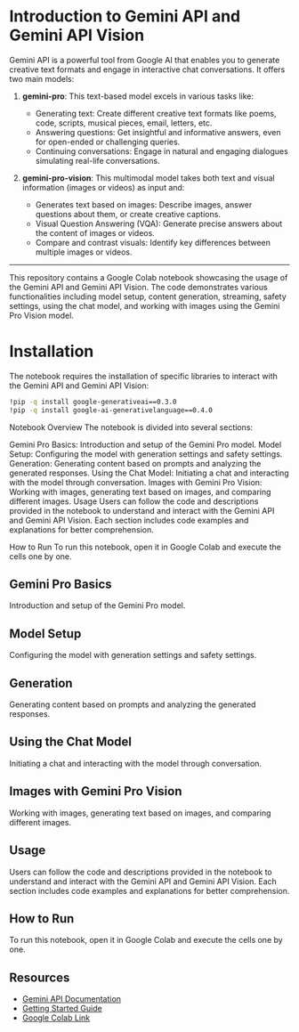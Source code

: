 # Introduction to Gemini API and Gemini API Vision

Gemini API is a powerful tool from Google AI that enables you to generate creative text formats and engage in interactive chat conversations. It offers two main models:

1. **gemini-pro**: This text-based model excels in various tasks like:
   - Generating text: Create different creative text formats like poems, code, scripts, musical pieces, email, letters, etc.
   - Answering questions: Get insightful and informative answers, even for open-ended or challenging queries.
   - Continuing conversations: Engage in natural and engaging dialogues simulating real-life conversations.

2. **gemini-pro-vision**: This multimodal model takes both text and visual information (images or videos) as input and:
   - Generates text based on images: Describe images, answer questions about them, or create creative captions.
   - Visual Question Answering (VQA): Generate precise answers about the content of images or videos.
   - Compare and contrast visuals: Identify key differences between multiple images or videos.
  
---

This repository contains a Google Colab notebook showcasing the usage of the Gemini API and Gemini API Vision. The code demonstrates various functionalities including model setup, content generation, streaming, safety settings, using the chat model, and working with images using the Gemini Pro Vision model.

# Installation

The notebook requires the installation of specific libraries to interact with the Gemini API and Gemini API Vision:


```bash
!pip -q install google-generativeai==0.3.0
!pip -q install google-ai-generativelanguage==0.4.0
```
Notebook Overview
The notebook is divided into several sections:

Gemini Pro Basics: Introduction and setup of the Gemini Pro model.
Model Setup: Configuring the model with generation settings and safety settings.
Generation: Generating content based on prompts and analyzing the generated responses.
Using the Chat Model: Initiating a chat and interacting with the model through conversation.
Images with Gemini Pro Vision: Working with images, generating text based on images, and comparing different images.
Usage
Users can follow the code and descriptions provided in the notebook to understand and interact with the Gemini API and Gemini API Vision. Each section includes code examples and explanations for better comprehension.

How to Run
To run this notebook, open it in Google Colab and execute the cells one by one.

## Gemini Pro Basics

Introduction and setup of the Gemini Pro model.

## Model Setup

Configuring the model with generation settings and safety settings.

## Generation

Generating content based on prompts and analyzing the generated responses.

## Using the Chat Model

Initiating a chat and interacting with the model through conversation.

## Images with Gemini Pro Vision

Working with images, generating text based on images, and comparing different images.

## Usage

Users can follow the code and descriptions provided in the notebook to understand and interact with the Gemini API and Gemini API Vision. Each section includes code examples and explanations for better comprehension.

## How to Run

To run this notebook, open it in Google Colab and execute the cells one by one.

## Resources
- [Gemini API Documentation](https://ai.google.dev/docs)
- [Getting Started Guide](https://ai.google.dev/tutorials/ai-studio_quickstart)
- [Google Colab Link](https://colab.research.google.com/drive/1BEdDMLb8XUyF6aOb_oG_DsQ35MXbMcCF#scrollTo=u-JHtXnfCIHi) 
